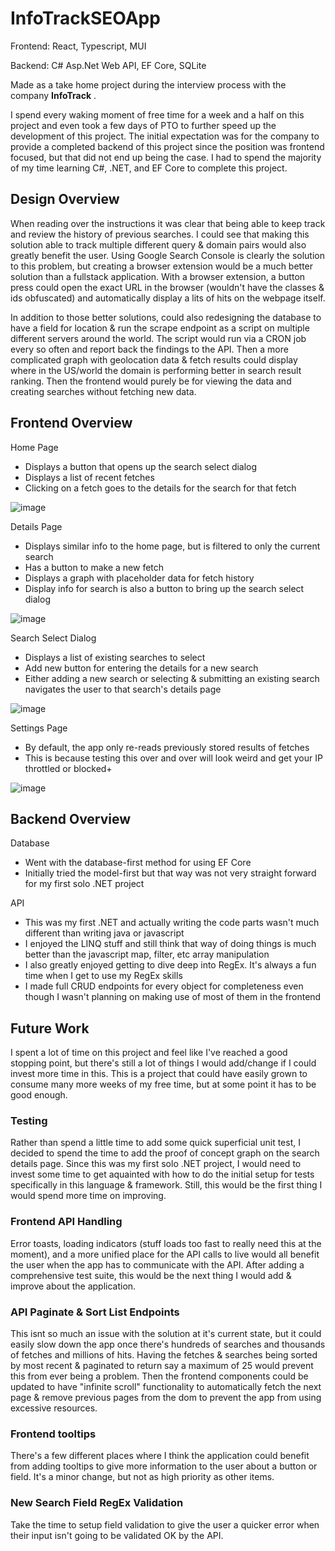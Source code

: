 # InfoTrackSEOApp
Frontend: React, Typescript, MUI

Backend: C# Asp.Net Web API, EF Core, SQLite

Made as a take home project during the interview process with the company **InfoTrack** .

I spend every waking moment of free time for a week and a half on this project and even took a few days of PTO to further speed up the development of this project.
The initial expectation was for the company to provide a completed backend of this project since the position was frontend focused, but that did not end up being the case.
I had to spend the majority of my time learning C#, .NET, and EF Core to complete this project.

## Design Overview
When reading over the instructions it was clear that being able to keep track and review the history of previous searches.
I could see that making this solution able to track multiple different query & domain pairs would also greatly benefit the user.
Using Google Search Console is clearly the solution to this problem, but creating a browser extension would be a much better solution than a fullstack application.
With a browser extension, a button press could open the exact URL in the browser (wouldn't have the classes & ids obfuscated) and automatically display a lits of hits on the webpage itself.

In addition to those better solutions, could also redesigning the database to have a field for location & run the scrape endpoint as a script on multiple different servers around the world. The script would run via a CRON job every so often and report back the findings to the API. Then a more complicated graph with geolocation data & fetch results could display where in the US/world the domain is performing better in search result ranking. Then the frontend would purely be for viewing the data and creating searches without fetching new data.

## Frontend Overview

Home Page
- Displays a button that opens up the search select dialog
- Displays a list of recent fetches
- Clicking on a fetch goes to the details for the search for that fetch

![image](https://github.com/delbertina/InfoTrackSEOApp/assets/6349928/fa330dc7-0912-4ecf-9e81-c19b95c31817)

Details Page
- Displays similar info to the home page, but is filtered to only the current search
- Has a button to make a new fetch
- Displays a graph with placeholder data for fetch history
- Display info for search is also a button to bring up the search select dialog

![image](https://github.com/delbertina/InfoTrackSEOApp/assets/6349928/7bce9eb6-0ecc-45f3-acc7-e0bb8e0e4649)

Search Select Dialog
- Displays a list of existing searches to select
- Add new button for entering the details for a new search
- Either adding a new search or selecting & submitting an existing search navigates the user to that search's details page

![image](https://github.com/delbertina/InfoTrackSEOApp/assets/6349928/21b7f08c-808a-44a4-b8fe-5725250fb678)


Settings Page
- By default, the app only re-reads previously stored results of fetches
- This is because testing this over and over will look weird and get your IP throttled or blocked+

![image](https://github.com/delbertina/InfoTrackSEOApp/assets/6349928/98f4d061-2e37-4d1d-b2c8-cdeb9d9cce01)

## Backend Overview

Database
- Went with the database-first method for using EF Core
- Initially tried the model-first but that way was not very straight forward for my first solo .NET project

API
- This was my first .NET and actually writing the code parts wasn't much different than writing java or javascript
- I enjoyed the LINQ stuff and still think that way of doing things is much better than the javascript map, filter, etc array manipulation
- I also greatly enjoyed getting to dive deep into RegEx. It's always a fun time when I get to use my RegEx skills
- I made full CRUD endpoints for every object for completeness even though I wasn't planning on making use of most of them in the frontend


## Future Work
I spent a lot of time on this project and feel like I've reached a good stopping point, but there's still a lot of things I would add/change if I could invest more time in this. This is a project that could have easily grown to consume many more weeks of my free time, but at some point it has to be good enough.

### Testing
Rather than spend a little time to add some quick superficial unit test, I decided to spend the time to add the proof of concept graph on the search details page. Since this was my first solo .NET project, I would need to invest some time to get aquainted with how to do the initial setup for tests specifically in this language & framework. Still, this would be the first thing I would spend more time on improving.

### Frontend API Handling
Error toasts, loading indicators (stuff loads too fast to really need this at the moment), and a more unified place for the API calls to live would all benefit the user when the app has to communicate with the API. After adding a comprehensive test suite, this would be the next thing I would add & improve about the application.

### API Paginate & Sort List Endpoints
This isnt so much an issue with the solution at it's current state, but it could easily slow down the app once there's hundreds of searches and thousands of fetches and millions of hits. Having the fetches & searches being sorted by most recent & paginated to return say a maximum of 25 would prevent this from ever being a problem. Then the frontend components could be updated to have "infinite scroll" functionality to automatically fetch the next page & remove previous pages from the dom to prevent the app from using excessive resources.

### Frontend tooltips
There's a few different places where I think the application could benefit from adding tooltips to give more information to the user about a button or field. It's a minor change, but not as high priority as other items.

### New Search Field RegEx Validation
Take the time to setup field validation to give the user a quicker error when their input isn't going to be validated OK by the API.
